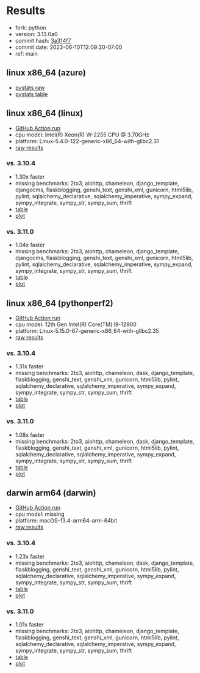 # Results

- fork: python
- version: 3.13.0a0
- commit hash: [3a314f7](https://github.com/python/cpython/commit/3a314f7)
- commit date: 2023-06-10T12:09:20-07:00
- ref: main

## linux x86_64 (azure)

- [pystats raw](bm-20230610-azure-x86_64-python-main-3.13.0a0-3a314f7-pystats.json)
- [pystats table](bm-20230610-azure-x86_64-python-main-3.13.0a0-3a314f7-pystats.md)

## linux x86_64 (linux)

- [GitHub Action run](https://github.com/faster-cpython/benchmarking/actions/runs/5232692368)
- cpu model: Intel(R) Xeon(R) W-2255 CPU @ 3.70GHz
- platform: Linux-5.4.0-122-generic-x86_64-with-glibc2.31
- [raw results](bm-20230610-linux-x86_64-python-main-3.13.0a0-3a314f7.json)

### vs. 3.10.4

- 1.30x faster
- missing benchmarks: 2to3, aiohttp, chameleon, django_template, djangocms, flaskblogging, genshi_text, genshi_xml, gunicorn, html5lib, pylint, sqlalchemy_declarative, sqlalchemy_imperative, sympy_expand, sympy_integrate, sympy_str, sympy_sum, thrift
- [table](bm-20230610-linux-x86_64-python-main-3.13.0a0-3a314f7-vs-3.10.4.md)
- [plot](bm-20230610-linux-x86_64-python-main-3.13.0a0-3a314f7-vs-3.10.4.png)

### vs. 3.11.0

- 1.04x faster
- missing benchmarks: 2to3, aiohttp, chameleon, django_template, djangocms, flaskblogging, genshi_text, genshi_xml, gunicorn, html5lib, pylint, sqlalchemy_declarative, sqlalchemy_imperative, sympy_expand, sympy_integrate, sympy_str, sympy_sum, thrift
- [table](bm-20230610-linux-x86_64-python-main-3.13.0a0-3a314f7-vs-3.11.0.md)
- [plot](bm-20230610-linux-x86_64-python-main-3.13.0a0-3a314f7-vs-3.11.0.png)

## linux x86_64 (pythonperf2)

- [GitHub Action run](https://github.com/faster-cpython/benchmarking/actions/runs/5232692368)
- cpu model: 12th Gen Intel(R) Core(TM) i9-12900
- platform: Linux-5.15.0-67-generic-x86_64-with-glibc2.35
- [raw results](bm-20230610-pythonperf2-x86_64-python-main-3.13.0a0-3a314f7.json)

### vs. 3.10.4

- 1.31x faster
- missing benchmarks: 2to3, aiohttp, chameleon, dask, django_template, flaskblogging, genshi_text, genshi_xml, gunicorn, html5lib, pylint, sqlalchemy_declarative, sqlalchemy_imperative, sympy_expand, sympy_integrate, sympy_str, sympy_sum, thrift
- [table](bm-20230610-pythonperf2-x86_64-python-main-3.13.0a0-3a314f7-vs-3.10.4.md)
- [plot](bm-20230610-pythonperf2-x86_64-python-main-3.13.0a0-3a314f7-vs-3.10.4.png)

### vs. 3.11.0

- 1.08x faster
- missing benchmarks: 2to3, aiohttp, chameleon, dask, django_template, flaskblogging, genshi_text, genshi_xml, gunicorn, html5lib, pylint, sqlalchemy_declarative, sqlalchemy_imperative, sympy_expand, sympy_integrate, sympy_str, sympy_sum, thrift
- [table](bm-20230610-pythonperf2-x86_64-python-main-3.13.0a0-3a314f7-vs-3.11.0.md)
- [plot](bm-20230610-pythonperf2-x86_64-python-main-3.13.0a0-3a314f7-vs-3.11.0.png)

## darwin arm64 (darwin)

- [GitHub Action run](https://github.com/faster-cpython/benchmarking/actions/runs/5232692368)
- cpu model: missing
- platform: macOS-13.4-arm64-arm-64bit
- [raw results](bm-20230610-darwin-arm64-python-main-3.13.0a0-3a314f7.json)

### vs. 3.10.4

- 1.23x faster
- missing benchmarks: 2to3, aiohttp, chameleon, dask, django_template, flaskblogging, genshi_text, genshi_xml, gunicorn, html5lib, pylint, sqlalchemy_declarative, sqlalchemy_imperative, sympy_expand, sympy_integrate, sympy_str, sympy_sum, thrift
- [table](bm-20230610-darwin-arm64-python-main-3.13.0a0-3a314f7-vs-3.10.4.md)
- [plot](bm-20230610-darwin-arm64-python-main-3.13.0a0-3a314f7-vs-3.10.4.png)

### vs. 3.11.0

- 1.01x faster
- missing benchmarks: 2to3, aiohttp, chameleon, django_template, flaskblogging, genshi_text, genshi_xml, gunicorn, html5lib, pylint, sqlalchemy_declarative, sqlalchemy_imperative, sympy_expand, sympy_integrate, sympy_str, sympy_sum, thrift
- [table](bm-20230610-darwin-arm64-python-main-3.13.0a0-3a314f7-vs-3.11.0.md)
- [plot](bm-20230610-darwin-arm64-python-main-3.13.0a0-3a314f7-vs-3.11.0.png)

